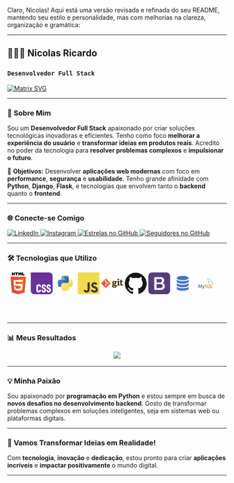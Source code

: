Claro, Nicolas! Aqui está uma versão revisada e refinada do seu README, mantendo seu estilo e personalidade, mas com melhorias na clareza, organização e gramática:

---

## 👨‍💻✨ **Nicolas Ricardo**

### **`Desenvolvedor Full Stack`**

[![Matrix SVG](https://raw.githubusercontent.com/rodrigograca31/rodrigograca31/master/matrix.svg)](https://www.youtube.com/watch?v=SDkAGkd4NLc)

---

### 🌟 **Sobre Mim**

Sou um **Desenvolvedor Full Stack** apaixonado por criar soluções tecnológicas inovadoras e eficientes. Tenho como foco **melhorar a experiência do usuário** e **transformar ideias em produtos reais**. Acredito no poder da tecnologia para **resolver problemas complexos** e **impulsionar o futuro**.

🎯 **Objetivos:** Desenvolver **aplicações web modernas** com foco em **performance**, **segurança** e **usabilidade**. Tenho grande afinidade com **Python**, **Django**, **Flask**, e tecnologias que envolvem tanto o **backend** quanto o **frontend**.

---

### 🌐 **Conecte-se Comigo**

<p align="left">
    <a href="https://www.linkedin.com/in/nicolas-kourani-a95741307/" target="_blank">
        <img alt="LinkedIn" title="Me siga no LinkedIn" src="https://img.shields.io/badge/LinkedIn-0077B5?style=for-the-badge&logo=linkedin&logoColor=white" />
    </a>
    <a href="https://www.instagram.com/npnicolass/" target="_blank">
        <img alt="Instagram" title="Me siga no Instagram" src="https://img.shields.io/badge/-Instagram-%23E4405F?style=for-the-badge&logo=instagram&logoColor=white" />
    </a>
    <a href="https://github.com/Nicolas1xx?tab=repositories&sort=stargazers" target="_blank">
        <img alt="Estrelas no GitHub" title="Total de estrelas no GitHub" src="https://custom-icon-badges.demolab.com/github/stars/Nicolas1xx?color=55960c&style=for-the-badge&labelColor=488207&logo=star&label=Estrelas" />
    </a>
    <a href="https://github.com/Nicolas1xx?tab=followers" target="_blank">
        <img alt="Seguidores no GitHub" title="Me siga no GitHub" src="https://custom-icon-badges.demolab.com/github/followers/Nicolas1xx?color=236ad3&labelColor=1155ba&style=for-the-badge&logo=github&label=Seguidores&logoColor=white" />
    </a>
</p>

---

### 🛠️ **Tecnologias que Utilizo**

<p align="left">
    <img alt="HTML5" title="HTML5" width="50px" src="https://raw.githubusercontent.com/github/explore/80688e429a7d4ef2fca1e82350fe8e3517d3494d/topics/html/html.png" />
    <img alt="CSS3" title="CSS3" width="50px" src="https://raw.githubusercontent.com/github/explore/80688e429a7d4ef2fca1e82350fe8e3517d3494d/topics/css/css.png" />
    <img alt="Python" title="Python" width="50px" src="https://raw.githubusercontent.com/github/explore/80688e429a7d4ef2fca1e82350fe8e3517d3494d/topics/python/python.png" />
    <img alt="JavaScript" title="JavaScript" width="50px" src="https://raw.githubusercontent.com/github/explore/80688e429a7d4ef2fca1e82350fe8e3517d3494d/topics/javascript/javascript.png" />
    <img alt="Git" title="Git" width="50px" src="https://raw.githubusercontent.com/github/explore/80688e429a7d4ef2fca1e82350fe8e3517d3494d/topics/git/git.png" />
    <img alt="GitHub" title="GitHub" width="50px" src="https://raw.githubusercontent.com/github/explore/78df643247d429f6cc873026c0622819ad797942/topics/github/github.png"/>
    <img alt="Bootstrap" title="Bootstrap" width="50px" src="https://raw.githubusercontent.com/github/explore/80688e429a7d4ef2fca1e82350fe8e3517d3494d/topics/bootstrap/bootstrap.png" />
    <img alt="SQL" title="SQL" width="50px" src="https://raw.githubusercontent.com/github/explore/80688e429a7d4ef2fca1e82350fe8e3517d3494d/topics/sql/sql.png" />
    <img alt="MySQL" title="MySQL" width="50px" src="https://raw.githubusercontent.com/github/explore/80688e429a7d4ef2fca1e82350fe8e3517d3494d/topics/mysql/mysql.png" />
</p>

<br/><br/>

---

### 📊 **Meus Resultados**

<p align="center">
    <a href="https://gitstats.me/Nicolas1xx" target="_blank"> 
        <img src="https://github-readme-stats.vercel.app/api?username=Nicolas1xx&show_icons=true&theme=tokyonight&include_all_commits=true&count_private=true" />
    </a>
</p>

---

### 💡 **Minha Paixão**

Sou apaixonado por **programação em Python** e estou sempre em busca de **novos desafios no desenvolvimento backend**. Gosto de transformar problemas complexos em soluções inteligentes, seja em sistemas web ou plataformas digitais.

---

### 🚀 **Vamos Transformar Ideias em Realidade!**

Com **tecnologia**, **inovação** e **dedicação**, estou pronto para criar **aplicações incríveis** e **impactar positivamente** o mundo digital.

---


